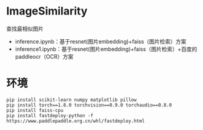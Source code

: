 # ImageSimilarity
查找最相似图片

- inference.ipynb：基于resnet(图片embedding)+faiss（图片检索）方案
- inference1.ipynb：基于resnet(图片embedding)+faiss（图片检索）+百度的paddleocr（OCR）方案

# 环境

```
pip install scikit-learn numpy matplotlib pillow
pip install torch==1.8.0 torchvision==0.9.0 torchaudio==0.8.0
pip install faiss-cpu
pip install fastdeploy-python -f https://www.paddlepaddle.org.cn/whl/fastdeploy.html
```
